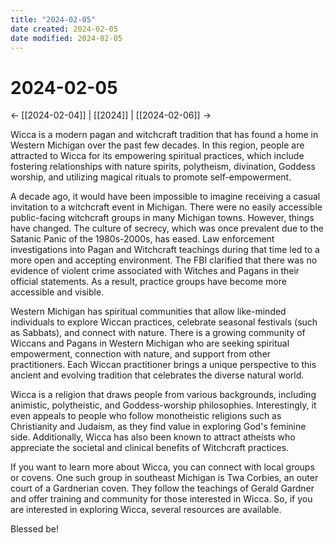 ```yaml
---
title: "2024-02-05"
date created: 2024-02-05
date modified: 2024-02-05
---
```


# 2024-02-05

← [[2024-02-04]] | [[2024]] | [[2024-02-06]] →

Wicca is a modern pagan and witchcraft tradition that has found a home in Western Michigan over the past few decades. In this region, people are attracted to Wicca for its empowering spiritual practices, which include fostering relationships with nature spirits, polytheism, divination, Goddess worship, and utilizing magical rituals to promote self-empowerment.

A decade ago, it would have been impossible to imagine receiving a casual invitation to a witchcraft event in Michigan. There were no easily accessible public-facing witchcraft groups in many Michigan towns. However, things have changed. The culture of secrecy, which was once prevalent due to the Satanic Panic of the 1980s-2000s, has eased. Law enforcement investigations into Pagan and Witchcraft teachings during that time led to a more open and accepting environment. The FBI clarified that there was no evidence of violent crime associated with Witches and Pagans in their official statements. As a result, practice groups have become more accessible and visible.

Western Michigan has spiritual communities that allow like-minded individuals to explore Wiccan practices, celebrate seasonal festivals (such as Sabbats), and connect with nature. There is a growing community of Wiccans and Pagans in Western Michigan who are seeking spiritual empowerment, connection with nature, and support from other practitioners. Each Wiccan practitioner brings a unique perspective to this ancient and evolving tradition that celebrates the diverse natural world.

Wicca is a religion that draws people from various backgrounds, including animistic, polytheistic, and Goddess-worship philosophies. Interestingly, it even appeals to people who follow monotheistic religions such as Christianity and Judaism, as they find value in exploring God's feminine side. Additionally, Wicca has also been known to attract atheists who appreciate the societal and clinical benefits of Witchcraft practices.

If you want to learn more about Wicca, you can connect with local groups or covens. One such group in southeast Michigan is Twa Corbies, an outer court of a Gardnerian coven. They follow the teachings of Gerald Gardner and offer training and community for those interested in Wicca. So, if you are interested in exploring Wicca, several resources are available.

Blessed be!
